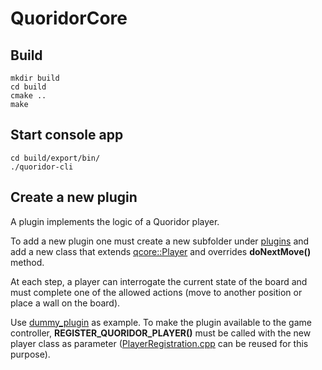 # QuoridorCore

## Build

```
mkdir build
cd build
cmake ..
make
```

## Start console app

```
cd build/export/bin/
./quoridor-cli
```

## Create a new plugin

A plugin implements the logic of a Quoridor player.

To add a new plugin one must create a new subfolder under [plugins](plugins/) and add a new class that extends [qcore::Player](qcore/include/Player.h) and overrides **doNextMove()** method.

At each step, a player can interrogate the current state of the board and must complete one of the allowed actions (move to another position or place a wall on the board).

Use [dummy_plugin](plugins/dummy_plugin) as example.
To make the plugin available to the game controller, **REGISTER_QUORIDOR_PLAYER()** must be called with the new player class as parameter ([PlayerRegistration.cpp](plugins/dummy_plugin/src/PlayerRegistration.cpp) can be reused for this purpose).
